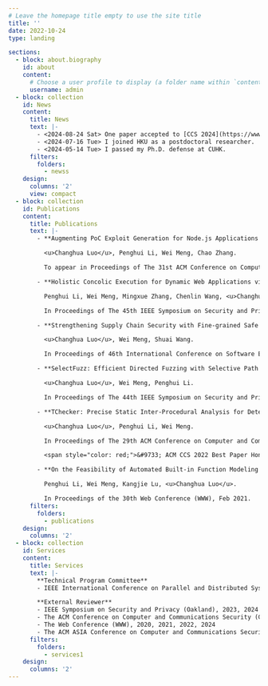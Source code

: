 ```yaml
---
# Leave the homepage title empty to use the site title
title: ''
date: 2022-10-24
type: landing

sections:
  - block: about.biography
    id: about
    content:
      # Choose a user profile to display (a folder name within `content/authors/`)
      username: admin
  - block: collection
    id: News
    content:
      title: News
      text: |-
        - <2024-08-24 Sat> One paper accepted to [CCS 2024](https://www.sigsac.org/ccs/CCS2024/).
        - <2024-07-16 Tue> I joined HKU as a postdoctoral researcher.
        - <2024-05-14 Tue> I passed my Ph.D. defense at CUHK.
      filters:
        folders:
          - newss
    design:
      columns: '2'
      view: compact
  - block: collection
    id: Publications
    content:
      title: Publications
      text: |-
        - **Augmenting PoC Exploit Generation for Node.js Applications Using Test Suites**.

          <u>Changhua Luo</u>, Penghui Li, Wei Meng, Chao Zhang. 

          To appear in Proceedings of The 31st ACM Conference on Computer and Communications Security (CCS).

        - **Holistic Concolic Execution for Dynamic Web Applications via Symbolic Interpreter Analysis**. [[PDF]](papers/sp24_sia.pdf)[[code]](https://github.com/secureweb/symphp)

          Penghui Li, Wei Meng, Mingxue Zhang, Chenlin Wang, <u>Changhua Luo</u>. 

          In Proceedings of The 45th IEEE Symposium on Security and Privacy (Oakland), May 2024.

        - **Strengthening Supply Chain Security with Fine-grained Safe Patch Identification**. [[PDF]](papers/icse24_spatch.pdf)[[code]](https://github.com/cuhk-seclab/SPatch)

          <u>Changhua Luo</u>, Wei Meng, Shuai Wang. 

          In Proceedings of 46th International Conference on Software Engineering (ICSE) (research track), April 2024.

        - **SelectFuzz: Efficient Directed Fuzzing with Selective Path Exploration**. [[PDF]](papers/sp23_selectfuzz.pdf)[[code]](https://github.com/cuhk-seclab/SelectFuzz)

          <u>Changhua Luo</u>, Wei Meng, Penghui Li.

          In Proceedings of The 44th IEEE Symposium on Security and Privacy (Oakland), May 2023.

        - **TChecker: Precise Static Inter-Procedural Analysis for Detecting Taint-Style Vulnerabilities in PHP Applications**. [[PDF]](papers/ccs22_tchecker.pdf)[[code]](https://github.com/cuhk-seclab/TChecker)

          <u>Changhua Luo</u>, Penghui Li, Wei Meng. 

          In Proceedings of The 29th ACM Conference on Computer and Communications Security (CCS), Nov 2022.

          <span style="color: red;">&#9733; ACM CCS 2022 Best Paper Honorable Mention, 20/971=2.06%.</span>

        - **On the Feasibility of Automated Built-in Function Modeling for PHP Symbolic Execution**. [[PDF]](papers/www21_xsym.pdf)[[code]](https://github.com/cuhk-seclab/xsym)

          Penghui Li, Wei Meng, Kangjie Lu, <u>Changhua Luo</u>. 

          In Proceedings of the 30th Web Conference (WWW), Feb 2021.
      filters:
        folders:
          - publications
    design:
      columns: '2'
  - block: collection
    id: Services
    content:
      title: Services
      text: |-
        **Technical Program Committee**
        - IEEE International Conference on Parallel and Distributed Systems (ICPADS), 2024

        **External Reviewer**
        - IEEE Symposium on Security and Privacy (Oakland), 2023, 2024
        - The ACM Conference on Computer and Communications Security (CCS), 2021, 2022, 2023, 2024
        - The Web Conference (WWW), 2020, 2021, 2022, 2024
        - The ACM ASIA Conference on Computer and Communications Security (ASIACCS), 2021, 2022
      filters:
        folders:
          - services1
    design:
      columns: '2'
---
```

